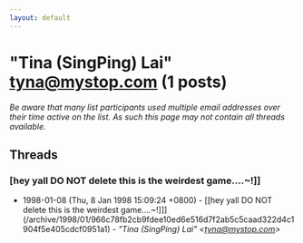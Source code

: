 ```yaml
---
layout: default
---
```


# "Tina (SingPing) Lai" <tyna@mystop.com> (1 posts)

_Be aware that many list participants used multiple email addresses over their time active on the list. As such this page may not contain all threads available._

## Threads

### [hey yall DO NOT delete this is the weirdest game....~!]]
+ 1998-01-08 (Thu, 8 Jan 1998 15:09:24 +0800) - [[hey yall DO NOT delete this is the weirdest game....~!]]](/archive/1998/01/966c78fb2cb9fdee10ed6e516d7f2ab5c5caad322d4c1904f5e405cdcf0951a1) - _"Tina (SingPing) Lai" \<tyna@mystop.com\>_

